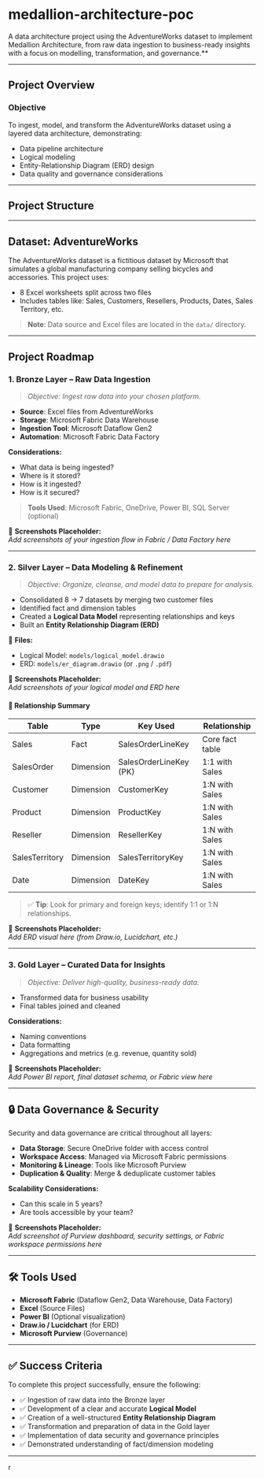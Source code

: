 # medallion-architecture-poc
 A data architecture project using the AdventureWorks dataset to implement Medallion Architecture, from raw data ingestion to business-ready insights with a focus on modelling, transformation, and governance.**



---

##  Project Overview

###  Objective

To ingest, model, and transform the AdventureWorks dataset using a layered data architecture, demonstrating:

- Data pipeline architecture  
- Logical modeling  
- Entity-Relationship Diagram (ERD) design  
- Data quality and governance considerations

---

##  Project Structure


---

##  Dataset: AdventureWorks

The AdventureWorks dataset is a fictitious dataset by Microsoft that simulates a global manufacturing company selling bicycles and accessories. This project uses:

- 8 Excel worksheets split across two files  
- Includes tables like: Sales, Customers, Resellers, Products, Dates, Sales Territory, etc.

>  **Note**: Data source and Excel files are located in the `data/` directory.

---

##  Project Roadmap

### 1. Bronze Layer – Raw Data Ingestion

> *Objective: Ingest raw data into your chosen platform.*

- **Source**: Excel files from AdventureWorks  
- **Storage**: Microsoft Fabric Data Warehouse  
- **Ingestion Tool**: Microsoft Dataflow Gen2  
- **Automation**: Microsoft Fabric Data Factory  

**Considerations:**

- What data is being ingested?  
- Where is it stored?  
- How is it ingested?  
- How is it secured?

> **Tools Used**: Microsoft Fabric, OneDrive, Power BI, SQL Server (optional)

📸 **Screenshots Placeholder:**  
*Add screenshots of your ingestion flow in Fabric / Data Factory here*

---

### 2. Silver Layer – Data Modeling & Refinement

> *Objective: Organize, cleanse, and model data to prepare for analysis.*

- Consolidated 8 → 7 datasets by merging two customer files  
- Identified fact and dimension tables  
- Created a **Logical Data Model** representing relationships and keys  
- Built an **Entity Relationship Diagram (ERD)**

📁 **Files:**

- Logical Model: `models/logical_model.drawio`  
- ERD: `models/er_diagram.drawio` (or `.png` / `.pdf`)

📸 **Screenshots Placeholder:**  
*Add screenshots of your logical model and ERD here*

#### 🔑 Relationship Summary

| Table           | Type       | Key Used               | Relationship     |
|----------------|------------|------------------------|------------------|
| Sales           | Fact       | SalesOrderLineKey      | Core fact table  |
| SalesOrder      | Dimension  | SalesOrderLineKey (PK) | 1:1 with Sales   |
| Customer        | Dimension  | CustomerKey            | 1:N with Sales   |
| Product         | Dimension  | ProductKey             | 1:N with Sales   |
| Reseller        | Dimension  | ResellerKey            | 1:N with Sales   |
| SalesTerritory  | Dimension  | SalesTerritoryKey      | 1:N with Sales   |
| Date            | Dimension  | DateKey                | 1:N with Sales   |

> ✅ **Tip**: Look for primary and foreign keys; identify 1:1 or 1:N relationships.

📸 **Screenshots Placeholder:**  
*Add ERD visual here (from Draw.io, Lucidchart, etc.)*

---

### 3. Gold Layer – Curated Data for Insights

> *Objective: Deliver high-quality, business-ready data.*

- Transformed data for business usability  
- Final tables joined and cleaned

**Considerations:**

- Naming conventions  
- Data formatting  
- Aggregations and metrics (e.g. revenue, quantity sold)

📸 **Screenshots Placeholder:**  
*Add Power BI report, final dataset schema, or Fabric view here*

---

## 🔒 Data Governance & Security

Security and data governance are critical throughout all layers:

- **Data Storage**: Secure OneDrive folder with access control  
- **Workspace Access**: Managed via Microsoft Fabric permissions  
- **Monitoring & Lineage**: Tools like Microsoft Purview  
- **Duplication & Quality**: Merge & deduplicate customer tables  

**Scalability Considerations:**

- Can this scale in 5 years?  
- Are tools accessible by your team?

📸 **Screenshots Placeholder:**  
*Add screenshot of Purview dashboard, security settings, or Fabric workspace permissions here*

---

## 🛠 Tools Used

- **Microsoft Fabric** (Dataflow Gen2, Data Warehouse, Data Factory)  
- **Excel** (Source Files)  
- **Power BI** (Optional visualization)  
- **Draw.io / Lucidchart** (for ERD)  
- **Microsoft Purview** (Governance)

---

## ✅ Success Criteria

To complete this project successfully, ensure the following:

- ✅ Ingestion of raw data into the Bronze layer  
- ✅ Development of a clear and accurate **Logical Model**  
- ✅ Creation of a well-structured **Entity Relationship Diagram**  
- ✅ Transformation and preparation of data in the Gold layer  
- ✅ Implementation of data security and governance principles  
- ✅ Demonstrated understanding of fact/dimension modeling

---

r


